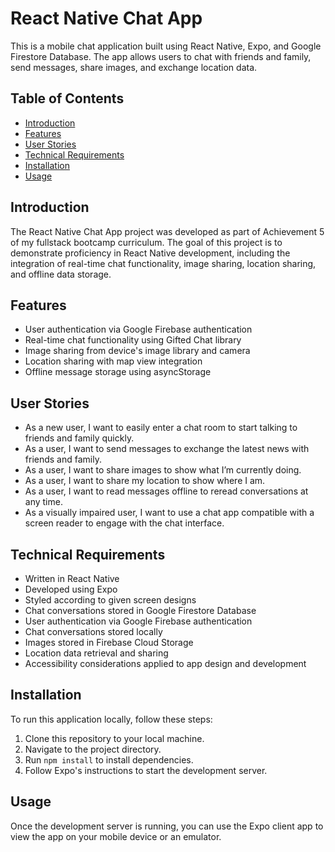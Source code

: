 # React Native Chat App

This is a mobile chat application built using React Native, Expo, and Google Firestore Database. The app allows users to chat with friends and family, send messages, share images, and exchange location data.

## Table of Contents

- [Introduction](#introduction)
- [Features](#features)
- [User Stories](#user-stories)
- [Technical Requirements](#technical-requirements)
- [Installation](#installation)
- [Usage](#usage)

## Introduction

The React Native Chat App project was developed as part of Achievement 5 of my fullstack bootcamp curriculum. The goal of this project is to demonstrate proficiency in React Native development, including the integration of real-time chat functionality, image sharing, location sharing, and offline data storage.

## Features

- User authentication via Google Firebase authentication
- Real-time chat functionality using Gifted Chat library
- Image sharing from device's image library and camera
- Location sharing with map view integration
- Offline message storage using asyncStorage

## User Stories

- As a new user, I want to easily enter a chat room to start talking to friends and family quickly.
- As a user, I want to send messages to exchange the latest news with friends and family.
- As a user, I want to share images to show what I’m currently doing.
- As a user, I want to share my location to show where I am.
- As a user, I want to read messages offline to reread conversations at any time.
- As a visually impaired user, I want to use a chat app compatible with a screen reader to engage with the chat interface.

## Technical Requirements

- Written in React Native
- Developed using Expo
- Styled according to given screen designs
- Chat conversations stored in Google Firestore Database
- User authentication via Google Firebase authentication
- Chat conversations stored locally
- Images stored in Firebase Cloud Storage
- Location data retrieval and sharing
- Accessibility considerations applied to app design and development

## Installation

To run this application locally, follow these steps:

1. Clone this repository to your local machine.
2. Navigate to the project directory.
3. Run `npm install` to install dependencies.
4. Follow Expo's instructions to start the development server.

## Usage

Once the development server is running, you can use the Expo client app to view the app on your mobile device or an emulator.


